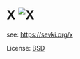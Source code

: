 # X ![X](https://github.com/sevki/x/workflows/X/badge.svg)

see: https://sevki.org/x

License: [BSD](https://github.com/sevki/x/blob/master/LICENSE)
